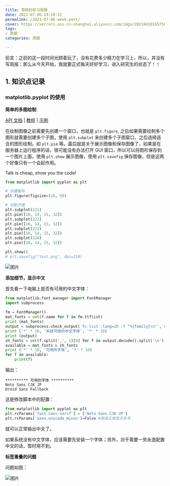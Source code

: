 ```yaml
---
title: 零碎的学习周报
date: 2021-07-06 19:28:22
permalink: /2021-07-06-week-post/
cover: https://xerrors.oss-cn-shanghai.aliyuncs.com/imgs/20210430165756-image.png
tags: 
- 周报
categories: 周报

---
```


前言：之前的这一段时间光顾着玩了，没有花费多少精力在学习上，所以，并没有写周报；那么从今天开始，我就要正式每天好好学习，进入研究生的状态了！！

## 1. 知识点记录

### matplotlib.pyplot 的使用

**简单的多图绘制**

[API 文档](https://matplotlib.org/stable/api/pyplot_summary.html) | [教程](https://matplotlib.org/stable/tutorials/introductory/pyplot.html) | [示例](https://matplotlib.org/stable/api/_as_gen/matplotlib.pyplot.html#module-matplotlib.pyplot)

在绘制图像之前需要先创建一个窗口，也就是 `plt.figure`, 之后如果需要绘制多个图形就需要创建多个子图，使用 `plt.subplot` 来创建多个子图窗口，之后选择适合的图形绘制。如 `plt.pie` 等。最后就是关于展示图像和保存图像了，如果是在服务器上运行程序的话，很可能没有办法打开 GUI 窗口，所以可以将图形保存到一个图片上面，使用 `plt.show` 展示图像，使用 `plt.savefig` 保存图像，但是这两个好像只有一个会起作用。

Talk is cheap, show you the code!

```python
from matplotlib import pyplot as plt

# 创建画布
plt.figure(figsize=(18, 9))

# 切割子图
plt.subplot(221)
plt.pie([10, 14, 15, 32])
plt.subplot(222)
plt.pie([10, 14, 15, 32])
plt.subplot(223)
plt.pie([10, 14, 15, 32])
plt.subplot(224)
plt.pie([10, 14, 15, 32])

plt.show()
# plt.savefig("test.png", dpi=150)

```

![图片](https://xerrors.oss-cn-shanghai.aliyuncs.com/imgs/20210706201517-image.png)

**添加细节，显示中文**

首先看一下电脑上是否有可用的中文字体：

```python
from matplotlib.font_manager import FontManager
import subprocess
 
fm = FontManager()
mat_fonts = set(f.name for f in fm.ttflist)
print (mat_fonts)
output = subprocess.check_output('fc-list :lang=zh -f "%{family}\n"', shell=True)
print ('*' * 10, '系统可用的中文字体', '*' * 10)
print (output)
zh_fonts = set(f.split(',', 1)[0] for f in output.decode().split('\n'))
available = mat_fonts & zh_fonts
print ('*' * 10, '可用的字体', '*' * 10)
for f in available:
    print(f)
```

输出：

```plain
********** 可用的字体 **********
Noto Sans CJK JP
Droid Sans Fallback
```

这是修改脚本中的配置：

```python
from matplotlib import pyplot as plt
plt.rcParams['font.sans-serif'] = ['Noto Sans CJK JP']
plt.rcParams['axes.unicode_minus']=False #用来正常显示负号
```

就可以正常输出中文了。


如果系统没有中文字体，应该需要先安装一个字体；另外，对于需要一劳永逸配置中文的话，暂时用不到。

**标签重叠的问题**

问题如图：

![图片](https://xerrors.oss-cn-shanghai.aliyuncs.com/imgs/20210706205113-image.png)

